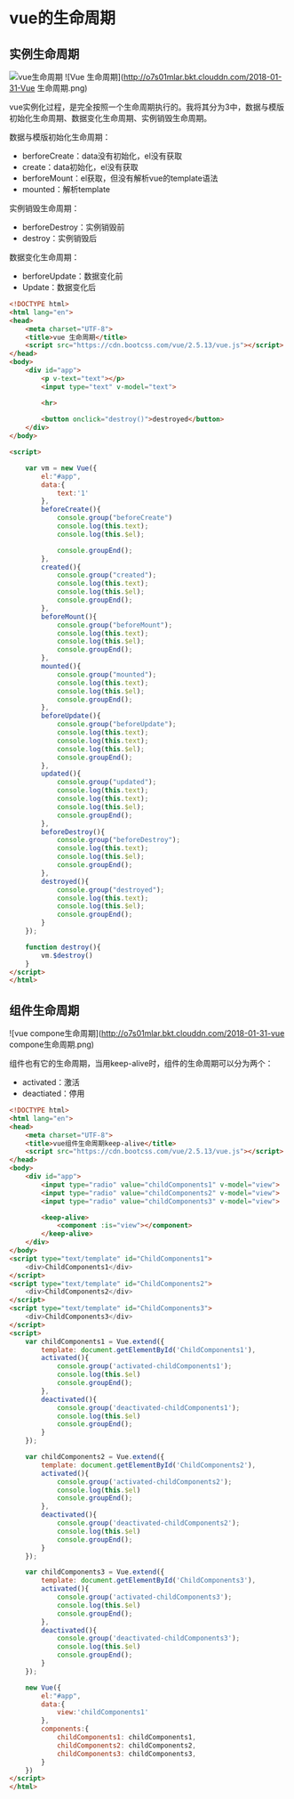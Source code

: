 # vue的生命周期

## 实例生命周期

![vue生命周期](http://o7s01mlar.bkt.clouddn.com/2018-01-31-vue生命周期.jpg)
![Vue 生命周期](http://o7s01mlar.bkt.clouddn.com/2018-01-31-Vue 生命周期.png)

vue实例化过程，是完全按照一个生命周期执行的。我将其分为3中，数据与模版初始化生命周期、数据变化生命周期、实例销毁生命周期。

数据与模版初始化生命周期：

* berforeCreate：data没有初始化，el没有获取
* create：data初始化，el没有获取
* berforeMount：el获取，但没有解析vue的template语法
* mounted：解析template

实例销毁生命周期：

* berforeDestroy：实例销毁前
* destroy：实例销毁后

数据变化生命周期：

* berforeUpdate：数据变化前
* Update：数据变化后

```html
<!DOCTYPE html>
<html lang="en">
<head>
	<meta charset="UTF-8">
	<title>vue 生命周期</title>
	<script src="https://cdn.bootcss.com/vue/2.5.13/vue.js"></script>
</head>
<body>
	<div id="app">
		<p v-text="text"></p>
		<input type="text" v-model="text">

		<hr>
		
		<button onclick="destroy()">destroyed</button>
	</div>
</body>

<script>

	var vm = new Vue({
		el:"#app",
		data:{
			text:'1'
		},
		beforeCreate(){
			console.group("beforeCreate")
			console.log(this.text);
			console.log(this.$el);

			console.groupEnd();
		},
		created(){
			console.group("created");
			console.log(this.text);
			console.log(this.$el);
			console.groupEnd();
		},
		beforeMount(){
			console.group("beforeMount");
			console.log(this.text);
			console.log(this.$el);
			console.groupEnd();
		},
		mounted(){
			console.group("mounted");
			console.log(this.text);
			console.log(this.$el);
			console.groupEnd();	
		},
		beforeUpdate(){
			console.group("beforeUpdate");
			console.log(this.text);
			console.log(this.text);
			console.log(this.$el);
			console.groupEnd();
		},
		updated(){
			console.group("updated");
			console.log(this.text);
			console.log(this.text);
			console.log(this.$el);
			console.groupEnd();
		},
		beforeDestroy(){
			console.group("beforeDestroy");
			console.log(this.text);
			console.log(this.$el);
			console.groupEnd();
		},
		destroyed(){
			console.group("destroyed");
			console.log(this.text);
			console.log(this.$el);
			console.groupEnd();
    	}
	});

	function destroy(){
    	vm.$destroy()
	}
</script>
</html>
```

## 组件生命周期

![vue compone生命周期](http://o7s01mlar.bkt.clouddn.com/2018-01-31-vue compone生命周期.png)

组件也有它的生命周期，当用keep-alive时，组件的生命周期可以分为两个：

* activated：激活
* deactiated：停用

```html
<!DOCTYPE html>
<html lang="en">
<head>
	<meta charset="UTF-8">
	<title>vue组件生命周期keep-alive</title>
	<script src="https://cdn.bootcss.com/vue/2.5.13/vue.js"></script>
</head>
<body>
	<div id="app">
		<input type="radio" value="childComponents1" v-model="view">
		<input type="radio" value="childComponents2" v-model="view">
		<input type="radio" value="childComponents3" v-model="view">

		<keep-alive>
			<component :is="view"></component>
		</keep-alive>
	</div>
</body>
<script type="text/template" id="ChildComponents1">
	<div>ChildComponents1</div>
</script>
<script type="text/template" id="ChildComponents2">
	<div>ChildComponents2</div>
</script>
<script type="text/template" id="ChildComponents3">
	<div>ChildComponents3</div>
</script>
<script>
	var childComponents1 = Vue.extend({
		template: document.getElementById('ChildComponents1'),
		activated(){
			console.group('activated-childComponents1');
			console.log(this.$el)
			console.groupEnd();
		},
		deactivated(){
			console.group('deactivated-childComponents1');
			console.log(this.$el)
			console.groupEnd();	
		}
	});

	var childComponents2 = Vue.extend({
		template: document.getElementById('ChildComponents2'),
		activated(){
			console.group('activated-childComponents2');
			console.log(this.$el)
			console.groupEnd();
		},
		deactivated(){
			console.group('deactivated-childComponents2');
			console.log(this.$el)
			console.groupEnd();	
		}
	});

	var childComponents3 = Vue.extend({
		template: document.getElementById('ChildComponents3'),
		activated(){
			console.group('activated-childComponents3');
			console.log(this.$el)
			console.groupEnd();
		},
		deactivated(){
			console.group('deactivated-childComponents3');
			console.log(this.$el)
			console.groupEnd();	
		}
	});

	new Vue({
		el:"#app",
		data:{
			view:'childComponents1'
		},
		components:{
			childComponents1: childComponents1,
			childComponents2: childComponents2,
			childComponents3: childComponents3,
		}
	})
</script>
</html>
```

